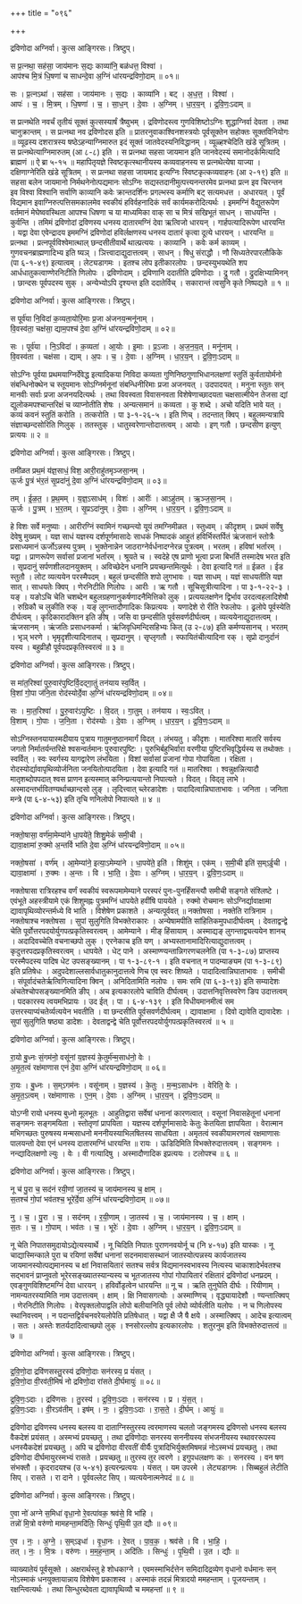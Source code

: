 +++
title = "०९६"

+++


द्रविणोदा अग्निर्वा। कुत्स आङ्गिरसः। त्रिष्टुप्।

स प्र॒त्नथा॒ सह॑सा॒ जाय॑मानः स॒द्यः काव्या॑नि॒ बळ॑धत्त॒ विश्वा॑ ।  
आप॑श्च मि॒त्रं धि॒षणा॑ च साधन्दे॒वा अ॒ग्निं धा॑रयन्द्रविणो॒दाम् ॥ ०१॥

सः । प्र॒त्नऽथा॑ । सह॑सा । जाय॑मानः । स॒द्यः । काव्या॑नि । बट् । अ॒ध॒त्त॒ । विश्वा॑ ।  
आपः॑ । च॒ । मि॒त्रम् । धि॒षणा॑ । च॒ । सा॒ध॒न् । दे॒वाः । अ॒ग्निम् । धा॒र॒य॒न् । द्र॒वि॒णः॒ऽदाम् ॥

स प्रत्नथेति नवर्चं तृतीयं सूक्तं कुत्सस्यार्षं त्रैष्वुभम् । द्रविणोदस्त्व गुणविशिष्टोऽग्निः शुद्धाग्निर्वा देवता । तथा चानुक्रान्तम् । स प्रत्नथा नव द्रविणोदस इति ॥ प्रातरनुवाकाश्विनशस्त्रयोः पूर्वसूक्तेन सहोक्तः सूक्तविनियोगः ॥ व्यूढस्य दशरात्रस्य षष्ठेऽहन्याग्निमारुत इदं सूक्तं जातवेदस्यनिविद्धानम् । व्यूळ्हश्चेदिति खंडे सूत्रितम् । स प्रत्नथेत्याग्निमारुतम् (आ ८-८) इति । स प्रत्नथा सहसा जायमान इति जानवेदस्यं समानोदर्कमित्यादि ब्राह्मणं ॥ ऐ ब्रा ५-१५ ॥ महापितृयज्ञे स्विष्टकृत्स्थानीयस्य कव्यवाहनस्य स प्रत्नथेत्येषा याज्या । दक्षिणाग्नेरिति खंडे सूत्रितम् । स प्रत्नथा सहसा जायमाद इत्यग्निः स्विष्टकृत्कव्यवाहनः (आ २-१९) इति ॥सहसा बलेन जायमानो निर्मथनेनोत्पद्यमानः सोऽग्निः सद्यस्तदानीमुत्पत्त्यनन्तरमेव प्रत्नथा प्रत्न इव चिरन्तन इव विश्वा विश्वानि सर्वाणि काव्यानि कवेः क्रान्तदर्शिनः प्रगल्भस्य कर्माणि बट् सत्यमधत्त । अधारयत् । पूर्वं विद्यमान इवाग्निरुत्पत्तिसमकालमेव स्वकीयं हविर्वहनादिकं सर्वं कार्यमकरोदित्यर्थः । इममग्निं वैद्युतरूपेण वर्तमानं मेघेष्ववस्थिता आपश्च धिषणा च या माध्यमिका वाक् सा च मित्रं सखिभूतं साधन् । साधयन्ति । कुर्वन्ति । तमिमं द्रविणोदां द्रविणस्य धनस्य दातारमग्निं देवा ऋत्विजो धारयन् । गार्हपत्यादिरूपेण धारयन्ति । यद्वा देवा एवेन्द्रादय इममग्निं द्रविणोदां हविर्लक्षणस्य धनस्य दातारं कृत्वा दूत्ये धारयन् । धारयन्ति ॥ प्रत्नथा । प्रत्नपूर्वविश्वेमात्थाल् छन्दसीतीवार्थे थाल्प्रत्ययः । काव्यानि । कवेः कर्म काव्यम् । गुणवचनब्राह्मणादिभ्य इति ष्यञ् । ञित्त्वादाद्युदात्तत्वम् । साधन् । षिधु संराद्धौ । णौ सिध्यतेरपारलौकिके (पा ६-१-४९) इत्यात्वम् । लेट्यडागमः । इतश्च लोप इतीकारलोपः । छन्दस्युभयथेति शप आर्धधातुकत्वाण्णेरनिटीति णिलोपः । द्रविणोदाम् । द्रविणानि ददातीति द्रविणोदाः । द्रु गतौ । द्रुदक्षिभ्यामिनन् । छान्दसः पूर्वपदस्य सुक् । अन्येभ्योऽपि दृश्यन्त इति ददातेर्विच् । सकारान्तं त्वसुनि कृते निष्पद्यते ॥ १ ॥

द्रविणोदा अग्निर्वा। कुत्स आङ्गिरसः। त्रिष्टुप्।

स पूर्व॑या नि॒विदा॑ क॒व्यता॒योरि॒माः प्र॒जा अ॑जनय॒न्मनू॑नाम् ।  
वि॒वस्व॑ता॒ चक्ष॑सा॒ द्याम॒पश्च॑ दे॒वा अ॒ग्निं धा॑रयन्द्रविणो॒दाम् ॥ ०२॥

सः । पूर्व॑या । नि॒ऽविदा॑ । क॒व्यता॑ । आ॒योः । इ॒माः । प्र॒ऽजाः । अ॒ज॒न॒य॒त् । मनू॑नाम् ।  
वि॒वस्व॑ता । चक्ष॑सा । द्याम् । अ॒पः । च॒ । दे॒वाः । अ॒ग्निम् । धा॒र॒य॒न् । द्र॒वि॒णः॒ऽदाम् ॥

सोऽग्निः पूर्वया प्रथमयाग्निर्देवेद्ध इत्यादिकया निविदा कव्यता गुणिनिष्ठगुणाभिधानलक्षणां स्तुतिं कुर्वतायोर्मनो संबन्धिनोक्थेन च स्तूयमानः सोऽग्निर्मनूनां संबन्धिनीरिमाः प्रजा अजनयत् । उदपादयत् । मनुना स्तुतः सन् मानवीः सर्वाः प्रजा अजनयदित्यर्थः । तथा विवस्वता विवासनवता विशेषेणाच्छादयता चक्षसात्मीयेन तेजसा द्यां द्युलोकमपश्चान्तरिक्षं च व्याप्नोतीति शेषः । अन्यत्समानं ॥ कव्यता । कु शब्दे । अचो यदिति भावे यत् । कव्यं कवनं स्तुतिं करोति । तत्करोति । पा ३-१-२६-५ । इति णिच् । तदन्तात् क्विप् । बहुलमन्यत्रापि संज्ञाच्छन्दसोरिति णिलुक् । ततस्तुक् । धातुस्वरेणान्तोदात्तत्वम् । आयोः । इण् गतौ । छन्दसीण इत्युण् प्रत्ययः ॥ २ ॥

द्रविणोदा अग्निर्वा। कुत्स आङ्गिरसः। त्रिष्टुप्।

तमी॑ळत प्रथ॒मं य॑ज्ञ॒साधं॒ विश॒ आरी॒राहु॑तमृञ्जसा॒नम् ।  
ऊ॒र्जः पु॒त्रं भ॑र॒तं सृ॒प्रदा॑नुं दे॒वा अ॒ग्निं धा॑रयन्द्रविणो॒दाम् ॥ ०३॥

तम् । ई॒ळ॒त॒ । प्र॒थ॒मम् । य॒ज्ञ॒ऽसाध॑म् । विशः॑ । आरीः॑ । आऽहु॑तम् । ऋ॒ञ्ज॒सा॒नम् ।  
ऊ॒र्जः । पु॒त्रम् । भ॒र॒तम् । सृ॒प्रऽदा॑नुम् । दे॒वाः । अ॒ग्निम् । धा॒र॒य॒न् । द्र॒वि॒णः॒ऽदाम् ॥

हे विशः सर्वे मनुष्याः । आरीरग्निं स्वामिनं गच्छन्त्यो यूयं तमग्निमीळत । स्तुध्वम् । कीदृशम् । प्रथमं सर्वेषु देवेषु मुख्यम् । यज्ञ साधं यज्ञस्य दर्शपूर्णमासादेः साधकं निष्पादकं आहुतं हविर्भिस्तर्पितं ऋंजसानं स्तोत्रैः प्रसाध्यमानं ऊर्जोऽन्नस्य पुत्रम् । भुक्तेनान्नेन जाठराग्नेर्वर्धनादग्नेरन्न पुत्रत्वम् । भरतम् । हविषां भर्तारम् । यद्वा । प्राणरूपेण सर्वासां प्रजानां भर्तारम् । श्रूयते च । स्वदेहे एष प्राणो भूत्वा प्रजा बिभर्ति तस्मादेष भरत इति । सृप्रदानुं सर्पणशीलदानयुक्तम् । अविच्छेदेन धनानि प्रयच्छन्तमित्युर्थः । देवा इत्यादि गतं ॥ ईळत । ईड स्तुतौ । लोट व्यत्ययेन परस्मैपदम् । बहुलं छन्दसीति शपो लुगभावः । यज्ञ साधम् । यज्ञं साधयतीति यज्ञ सात् । साधयतेः क्विप् । णेरनिटीति णिलोपः । आरीः । ऋ गतौ । सूचिसूत्रीत्यादिना । पा ३-१-२२-३ । यङ् । यङोऽचि चेति चशब्देन बहुलग्रहणानुकर्षणादनैमित्तिको लुक् । प्रत्ययलक्षणेन द्विर्भाव उरदत्वहलादिशेषौ । रुग्रिकौ च लुकीति रुक् । यङ् लुगन्तादौणादिकः किप्रत्ययः । यणादेशे रो रीति रेफलोपः । ढ्रलोपे पूर्वस्येति दीर्घत्वम् । कृदिकारादक्तिन इति ङीष् । जसि वा छन्दसीति पूर्वसवर्णदीर्घत्वम् । व्यत्ययेनाद्युदात्तत्वम् । ऋंजसानम् । ऋंजतिः प्रसाधनकर्मा । ऋंजिवृधिमन्दिसहिभ्यः कित् (उ २-८७) इति कर्मण्यसानच् । भरतम् । भृञ् भरणे । भृमृदृशीत्यादिनातच् । सृप्रदानुम् । सृप्लृगतौ । स्फायितंचीत्यादिना रक् । सृप्रो दानुर्दानं यस्य । बहुव्रीहौ पूर्वपदप्रकृतिस्वरत्वं ॥ ३ ॥

द्रविणोदा अग्निर्वा। कुत्स आङ्गिरसः। त्रिष्टुप्।

स मा॑त॒रिश्वा॑ पुरु॒वार॑पुष्टिर्वि॒दद्गा॒तुं तन॑याय स्व॒र्वित् ।  
वि॒शां गो॒पा ज॑नि॒ता रोद॑स्योर्दे॒वा अ॒ग्निं धा॑रयन्द्रविणो॒दाम् ॥ ०४॥

सः । मा॒त॒रिश्वा॑ । पु॒रु॒वार॑ऽपुष्टिः । वि॒दत् । गा॒तुम् । तन॑याय । स्वः॒ऽवित् ।  
वि॒शाम् । गो॒पाः । ज॒नि॒ता । रोद॑स्योः । दे॒वाः । अ॒ग्निम् । धा॒र॒य॒न् । द्र॒वि॒णः॒ऽदाम् ॥

सोऽग्निस्तनयायास्मदीयाय पुत्राय गातुमनुष्ठानमार्गं विदत् । लंभयतु । कीदृशः । मातरिश्वा मातरि सर्वस्य जगतो निर्मातर्यन्तरिक्षे श्वसन्वर्तमानः पुरुवारपुष्टिः । पुरुभिर्बहुभिर्वारा वरणीया पुष्टिरभिवृद्धिर्यस्य स तथोक्तः । स्वर्वित् । स्वः स्वर्गस्य यागद्वारेण लंभयिता । विशां सर्वासां प्रजानां गोपा गोपायिता । रक्षिता । रोदस्योर्द्यावापृथिव्योर्जनिता जनयितोत्पादयिता । देवा इत्यादि गतं ॥ मातरिश्वा । श्वन्नुक्षन्नित्यादौ मातृशब्दोपपदात् श्वस प्राणन इत्यस्मात् कनिन्प्रत्ययान्तो निपात्यते । विदत् । विद्लृ लाभे । अस्मादन्तर्भावितण्यर्थाच्छान्दसो लुङ् । लृदित्त्वात् च्लेरङादेशः । पादादित्वान्निघाताभावः । जनिता । जनिता मन्त्रे (पा ६-४-५३) इति तृचि णनिलोपो निपात्यते ॥ ४ ॥

द्रविणोदा अग्निर्वा। कुत्स आङ्गिरसः। त्रिष्टुप्।

नक्तो॒षासा॒ वर्ण॑मा॒मेम्या॑ने धा॒पये॑ते॒ शिशु॒मेकं॑ समी॒ची ।  
द्यावा॒क्षामा॑ रु॒क्मो अ॒न्तर्वि भा॑ति दे॒वा अ॒ग्निं धा॑रयन्द्रविणो॒दाम् ॥ ०५॥

नक्तो॒षसा॑ । वर्ण॑म् । आ॒मेम्या॑ने॒ इत्या॒ऽमेम्या॑ने । धा॒पये॑ते॒ इति॑ । शिशु॑म् । एक॑म् । स॒मी॒ची इति॑ स॒म्ऽई॒ची ।  
द्यावा॒क्षामा॑ । रु॒क्मः । अ॒न्तः । वि । भा॒ति॒ । दे॒वाः । अ॒ग्निम् । धा॒र॒य॒न् । द्र॒वि॒णः॒ऽदाम् ॥

नक्तोषासा रात्रिरहश्च वर्णं स्वकीयं स्वरूपमामेम्याने परस्परं पुनः-पुनर्हिंसन्त्यौ समीची सङ्गते संश्लिष्टे । एवंभूते अहस्त्रीयामे एकं शिशुमह्नः पुत्रमग्निं धापयेते हवींषि पाययेते । रुक्मो रोचमानः सोऽग्निर्द्यावाक्षामा द्यावापृथिव्योरन्तर्मध्ये वि भाति । विशेषेण प्रकाशते । अन्यत्पूर्ववत् ॥ नक्तोषसा । नक्तेति रात्रिनाम । नक्तोषाश्च नक्तोषसा । सुपां सुलुगिति विभक्तेराकारः । अन्येषामपीति सांहितिकमुपधादीर्घत्वम् । देवताद्वन्द्वे चेति पूर्वोत्तरपदयोर्युगपत्प्रकृतिस्वरत्वम् । आमेम्याने । मीङ् हिंसायाम् । अस्माद्यङ् लुगन्ताद्व्यत्ययेन शानच् । अदादिवच्चेति वचनाच्छपो लुक् । एरनेकाच इति यण् । अभ्यस्तानामादिरित्याद्युदात्तत्वम् । कृदुत्तरपदप्रकृतिस्वरत्वम् । धापयेते । धेट् पाने । अस्माण्ण्यन्तान्निगरणचलनेति (पा १-३-८७) प्राप्तस्य परस्मैपदस्य पादिष धेट उपसङ्ख्यानम् । पा १-३-८९-१ । इति वचनात् न पादम्याङ्यम (पा १-३-८९) इति प्रतिषेधः । अदुपदेशाल्लसार्वधातुकानुदात्तत्वे णिच एव स्वरः शिष्यते । पादादित्वान्निघाताभावः । समीची । संपूर्वादंचतेर्ऋत्विगित्यादिना क्विन् । अनिदितामिति नलोपः । समः समि (पा ६-३-९३) इति सम्यादेशः अंचतेश्चोपसङ्ख्यानमिति ङीप् । अच इत्यकारलोपे चाविति दीर्घत्वम् । उदात्तनिवृत्तिस्वरेण ङिप उदात्तत्वम् । पदकारस्य त्वयमभिप्रायः । उद ईत् । पा । ६-४-१३९ । इति विधीयमानमीत्वं सम उत्तरस्याप्यंचतेर्व्यत्ययेन भवतीति । वा छन्दसीति पूर्वसवर्णदीर्घत्वम् । द्यावाक्षामा । दिवो द्यावेति द्यावादेशः । सुपां सुलुगिति षष्ठ्या डादेशः । देवताद्वन्द्वे चेति पूर्वोत्तरपदयोर्युगपत्प्रकृतिस्वरत्वं ॥ ५ ॥

द्रविणोदा अग्निर्वा। कुत्स आङ्गिरसः। त्रिष्टुप्।

रा॒यो बु॒ध्नः सं॒गम॑नो॒ वसू॑नां य॒ज्ञस्य॑ के॒तुर्म॑न्म॒साध॑नो॒ वेः ।  
अ॒मृ॒त॒त्वं रक्ष॑माणास एनं दे॒वा अ॒ग्निं धा॑रयन्द्रविणो॒दाम् ॥ ०६॥

रा॒यः । बु॒ध्नः । स॒म्ऽगम॑नः । वसू॑नाम् । य॒ज्ञस्य॑ । के॒तुः । म॒न्म॒ऽसाध॑नः । वेरिति॒ वेः ।  
अ॒मृ॒त॒ऽत्वम् । रक्ष॑माणासः । ए॒न॒म् । दे॒वाः । अ॒ग्निम् । धा॒र॒य॒न् । द्र॒वि॒णः॒ऽदाम् ॥

योऽग्नी रायो धनस्य बुध्नो मूलभूतः । आहुतिद्वारा सर्वेषां धनानां कारणत्वात् । वसूनां निवासहेतूनां धनानां सङ्गमनः सङ्गमयिता । स्तोतृणां प्रापयिता । यज्ञस्य दर्शपूर्णमासादेः केतुः केतयिता ज्ञापयिता । वेरात्मान मभिगच्छतः पुरुषस्य मन्मसाधनो मननीयस्याभिलषितस्य साधयिता । अमृतत्वं स्वकीयामरणत्वं रक्षमाणासः पालयन्तो देवा एनं धनस्य दातारमग्निं धारयन्ति ॥ रायः । ऊडिदिमिति विभक्तेरुदात्तत्वम् । सङ्गमनः । नन्द्यादिलक्षणो ल्युः । वेः । वी गत्यादिषु । अस्मादौणादिक इप्रत्ययः । टलोपश्च ॥ ६ ॥

द्रविणोदा अग्निर्वा। कुत्स आङ्गिरसः। त्रिष्टुप्।

नू च॑ पु॒रा च॒ सद॑नं रयी॒णां जा॒तस्य॑ च॒ जाय॑मानस्य च॒ क्षाम् ।  
स॒तश्च॑ गो॒पां भव॑तश्च॒ भूरे॑र्दे॒वा अ॒ग्निं धा॑रयन्द्रविणो॒दाम् ॥ ०७॥

नु । च॒ । पु॒रा । च॒ । सद॑नम् । र॒यी॒णाम् । जा॒तस्य॑ । च॒ । जाय॑मानस्य । च॒ । क्षाम् ।  
स॒तः । च॒ । गो॒पाम् । भव॑तः । च॒ । भूरेः॑ । दे॒वाः । अ॒ग्निम् । धा॒र॒य॒न् । द्र॒वि॒णः॒ऽदाम् ॥

नू चेति निपातसमुदायोऽद्येत्यस्यार्थे । नू चिदिति निपातः पुराणनवयोर्नू च (नि ४-१७) इति यास्कः । नू चाद्यास्मिन्काले पुरा च रयिणां सर्वेषां धनानां सदनमावासस्थानं जातस्योत्पन्नस्य कार्यजातस्य जायमानस्योत्पद्यमानस्य च क्षां निवासयितारं सतश्च सर्वत्र विद्यमानस्वभावस्य नित्यस्य चाकाशादेर्भवतश्च सद्भावनं प्राप्नुवतो भूरेरसङ्ख्यातस्यान्यस्य च भूतजातस्य गोपां गोपायितारं रक्षितारं द्रविणोदां धनप्रदम् । एवङ्गुणविशिष्टमग्निं देवा धारयन् । हविर्वोडृत्वेन धारयन्ति ॥ नू च । ऋति तुनुघेति दीर्घः । रियीणाम् । नामन्यतरस्यामिति नाम उदात्तत्वम् । क्षाम् । क्षि निवासगत्योः । अस्माण्णिच् । वृद्ध्यायादेशौ । ण्यन्तात्क्विप् । णेरनिटीति णिलोपः । वेरपृक्तलोपाद्वलि लोपो बलीयानिति पूर्व लोपो व्योर्वलीति यलोपः । न च णिलोपस्य स्थानिवत्त्वम् । न पदान्तद्विर्वचनवरेयलोपेति प्रतिषेधात् । यद्वा क्षै जै षै क्षये । अस्मात्क्विप् । आदेच इत्यात्वम् । सतः । अस्तेः शतर्यदादित्वाच्छपो लुक् । श्नसोरल्लोप इत्यकारलोपः । शतुरनुम इति विभक्तेरुदात्तत्वं ॥ ७ ॥

द्रविणोदा अग्निर्वा। कुत्स आङ्गिरसः। त्रिष्टुप्।

द्र॒वि॒णो॒दा द्रवि॑णसस्तु॒रस्य॑ द्रविणो॒दाः सन॑रस्य॒ प्र यं॑सत् ।  
द्र॒वि॒णो॒दा वी॒रव॑ती॒मिषं॑ नो द्रविणो॒दा रा॑सते दी॒र्घमायुः॑ ॥ ०८॥

द्र॒वि॒णः॒ऽदाः । द्रवि॑णसः । तु॒रस्य॑ । द्र॒वि॒णः॒ऽदाः । सन॑रस्य । प्र । यं॒स॒त् ।  
द्र॒वि॒णः॒ऽदाः । वी॒रऽव॑तीम् । इष॑म् । नः॒ । द्र॒वि॒णः॒ऽदाः । रा॒स॒ते॒ । दी॒र्घम् । आयुः॑ ॥

द्रविणोदा द्रविणस्य धनस्य बलस्य वा दाताग्निस्तुरस्य त्वरमाणस्य चलतो जङ्गमस्य द्रविणसो धनस्य बलस्य वैकदेशं प्रयंसत् । अस्मभ्यं प्रयच्छतु । तथा द्रविणोदाः सनरस्य सननीयस्य संभजनीयस्य स्थावररूपस्य धनस्यैकदेशं प्रयच्छतु । अपि च द्रविणोदा वीरवतीं वीर्यैः पुत्रादिभिर्युक्तमिषमन्नं नोऽस्मभ्यं प्रयच्छतु । तथा द्रविणोदा दीर्घमायुरस्मभ्यं रासते । प्रयच्छतु ॥ तुरस्य तुर त्वरणे । इगुपधलक्षणः कः । सनरस्य । वन षण संभक्तौ । कृदरादयश्च (उ ५-४१) इत्यरन्प्रत्ययः । यंसत् । यम उपरमे । लेट्यडागमः । सिब्बहुलं लेटीति सिप् । रासते । रा दाने । पूर्ववल्लेट सिप् । व्यत्ययेनात्मनेपदं ॥ ८ ॥

द्रविणोदा अग्निर्वा। कुत्स आङ्गिरसः। त्रिष्टुप्।

ए॒वा नो॑ अग्ने स॒मिधा॑ वृधा॒नो रे॒वत्पा॑वक॒ श्रव॑से॒ वि भा॑हि ।  
तन्नो॑ मि॒त्रो वरु॑णो मामहन्ता॒मदि॑तिः॒ सिन्धुः॑ पृथि॒वी उ॒त द्यौः ॥ ०९॥

ए॒व । नः॒ । अ॒ग्ने॒ । स॒म्ऽइधा॑ । वृ॒धा॒नः । रे॒वत् । पा॒व॒क॒ । श्रव॑से । वि । भा॒हि॒ ।  
तत् । नः॒ । मि॒त्रः । वरु॑णः । म॒म॒ह॒न्ता॒म् । अदि॑तिः । सिन्धुः॑ । पृ॒थि॒वी । उ॒त । द्यौः ॥

व्याख्यातेयं पूर्वसूक्ते । अक्षरार्थस्तु हे शोधकाग्ने । एवमस्माभिर्दत्तेन समिदादिद्रव्येण वृधानो वर्धमानः सन् नोऽस्माकं धनयुक्तायान्नाय विशेषेण प्रकाशस्व । अस्माकं तदन्नं मित्रादयो ममहन्ताम् । पूजयन्ताम् । रक्षन्त्वित्यर्थः । तथा सिन्धुरब्देवता द्यावापृथिव्यौ च ममहन्तां ॥ ९ ॥
